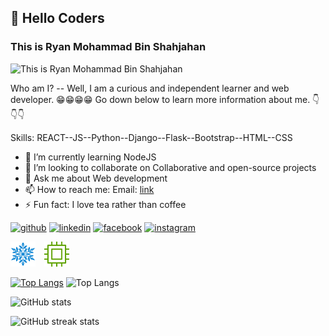 ## 👋 Hello Coders
### This is Ryan Mohammad Bin Shahjahan
![This is Ryan Mohammad Bin Shahjahan](https://www.kolaxoccs.com/wp-content/themes/kolaxo/assets/imgs/service_page/Top_features/1.webp)

Who am I?
-- Well, I am a curious and independent learner and web developer. 😁😁😁😁
Go down below to learn more information about me. 👇👇👇

Skills:  REACT--JS--Python--Django--Flask--Bootstrap--HTML--CSS

- 🌱 I’m currently learning NodeJS 
- 👯 I’m looking to collaborate on Collaborative and open-source projects 
- 💬 Ask me about Web development 
- 📫 How to reach me: Email: [link](https://mail.google.com/mail/data/u/0/) 
- ⚡ Fun fact: I love tea rather than coffee 


[<img src='https://cdn.jsdelivr.net/npm/simple-icons@3.0.1/icons/github.svg' alt='github' height='40'>](https://github.com/RyanMohammad18)  [<img src='https://cdn.jsdelivr.net/npm/simple-icons@3.0.1/icons/linkedin.svg' alt='linkedin' height='40'>](https://www.linkedin.com/in/https://www.linkedin.com/in/raiyan-kabir-35b59518b//)  [<img src='https://cdn.jsdelivr.net/npm/simple-icons@3.0.1/icons/facebook.svg' alt='facebook' height='40'>](https://www.facebook.com/https://www.facebook.com/profile.php?id=100012217050135)  [<img src='https://cdn.jsdelivr.net/npm/simple-icons@3.0.1/icons/instagram.svg' alt='instagram' height='40'>](https://www.instagram.com/__silver__bun__21/)  

<a href='https://archiveprogram.github.com/'><img src='https://raw.githubusercontent.com/acervenky/animated-github-badges/master/assets/acbadge.gif' width='40' height='40'></a> <a href='https://docs.github.com/en/developers'><img src='https://raw.githubusercontent.com/acervenky/animated-github-badges/master/assets/devbadge.gif' width='40' height='40'></a> 

[![Top Langs](https://github-readme-stats.vercel.app/api/top-langs/?username=RyanMohammad18)](https://github.com/anuraghazra/github-readme-stats)
![Top Langs](https://github-readme-stats.vercel.app/api/top-langs/?username=RyanMohammad18&hide_progress=true)

![GitHub stats](https://github-readme-stats.vercel.app/api?username=RyanMohammad18&show_icons=true&count_private=true)  

![GitHub streak stats](https://streak-stats.demolab.com/?user=RyanMohammad18)  

